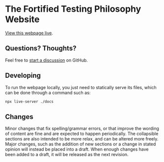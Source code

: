 # The Fortified Testing Philosophy Website

[View this webpage live](https://thescottyjam.github.io/fortified-testing-philosophy/revisions/1/).

## Questions? Thoughts?

Feel free to [start a discussion](https://github.com/theScottyJam/fortified-testing-philosophy/discussions) on GitHub.

## Developing

To run the webpage locally, you just need to statically serve its files, which can be done through a command such as:

```sh
npx live-server ./docs
```

## Changes

Minor changes that fix spelling/grammar errors, or that improve the wording of content are fine and are expected to happen periodically. The collapsible sections are also intended to be more relax, and can be altered more freely. Major changes, such as the addition of new sections or a change in stated opinion will instead be placed into a draft. When enough changes have been added to a draft, it will be released as the next revision.
